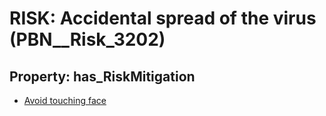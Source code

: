 # RISK: __Accidental spread of the virus__ (PBN__Risk_3202)

## Property: has_RiskMitigation

* [Avoid touching face](PBN__Mitigation_1665)

